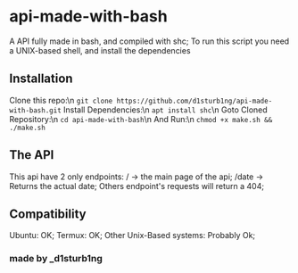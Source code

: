 # api-made-with-bash
A API fully made in bash, and compiled with shc;
To run this script you need a UNIX-based shell, and install the dependencies
## Installation

Clone this repo:\n
`git clone https://github.com/d1sturb1ng/api-made-with-bash.git`
Install Dependencies:\n
`apt install shc`\n
Goto Cloned Repository:\n
`cd api-made-with-bash`\n
And Run:\n
`chmod +x make.sh && ./make.sh`

## The API
This api have 2 only endpoints:
/     -> the main page of the api;
/date -> Returns the actual date;
Others endpoint's requests will return a 404;

## Compatibility

Ubuntu: OK;
Termux: OK;
Other Unix-Based systems: Probably Ok;

### made by _d1sturb1ng
